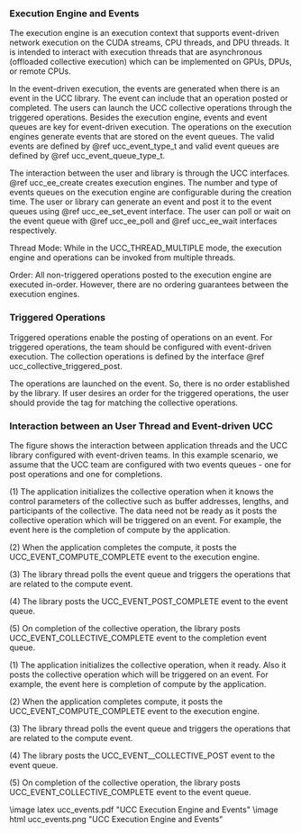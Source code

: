 ### Execution Engine and Events

The execution engine is an execution context that supports event-driven network
execution on the CUDA streams, CPU threads, and DPU threads. It is intended to
interact with execution threads that are asynchronous (offloaded collective
execution) which can be implemented on GPUs, DPUs, or remote CPUs.  

In the event-driven execution, the events are generated when there is an event
in the UCC library. The event can include that an operation posted or completed.
The users can launch the UCC collective operations through the triggered
operations. Besides the execution engine, events and event queues are key for
event-driven execution. The operations on the execution engines generate events
that are stored on the event queues. The valid events are defined by @ref
ucc\_event\_type\_t and valid event queues are defined by @ref
ucc\_event\_queue\_type\_t.

The interaction between the user and library is through the UCC interfaces. @ref
ucc\_ee\_create creates execution engines. The number and type of events queues
on the execution engine are configurable during the creation time. The user or
library can generate an event and post it to the event queues using @ref
ucc\_ee\_set\_event interface. The user can poll or wait on the event queue with
@ref ucc\_ee\_poll and @ref ucc\_ee\_wait interfaces respectively.

Thread Mode: While in the UCC\_THREAD\_MULTIPLE mode, the execution engine and
operations can be invoked from multiple threads. 

Order: All non-triggered operations posted to the execution engine are executed
in-order. However, there are no ordering guarantees between the execution
engines.

### Triggered Operations

Triggered operations enable the posting of operations on an event. For triggered
operations, the team should be configured with event-driven execution. The
collection operations is defined by the interface @ref
ucc\_collective\_triggered\_post.

The operations are launched on the event. So, there is no order established by
the library. If user desires an order for the triggered operations, the
user should provide the tag for matching the collective operations.

### Interaction between an User Thread and Event-driven UCC

The figure shows the interaction between application threads and the UCC library
configured with event-driven teams. In this example scenario, we assume that the
UCC team are configured with two events queues - one for post operations and one
for completions.

(1) The application initializes the collective operation when it knows the
control parameters of the collective such as buffer addresses, lengths, and
participants of the collective. The data need not be ready as it posts the
collective operation which will be triggered on an event. For example, the event
here is the completion of compute by the application.

(2) When the application completes the compute, it posts the
UCC\_EVENT\_COMPUTE\_COMPLETE event to the execution engine.

(3) The library thread polls the event queue and triggers the operations that
are related to the compute event.

(4) The library posts the UCC\_EVENT\_POST\_COMPLETE event to the event queue.

(5) On completion of the collective operation, the library posts
UCC\_EVENT\_COLLECTIVE\_COMPLETE event to the completion event queue.


(1) The application initializes the collective operation, when it ready. Also it
posts the collective operation which will be triggered on an event. For example,
the event here is completion of compute by the application.

(2) When the application completes compute, it posts the UCC\_EVENT\_COMPUTE\_COMPLETE event
to the execution engine. 

(3) The library thread polls the event queue and triggers the operations that
are related to the compute event.

(4)  The library posts the UCC\_EVENT\_\_COLLECTIVE\_POST event to the event queue.

(5) On completion of the collective operation, the library posts
UCC\_EVENT\_COLLECTIVE\_COMPLETE event to the event queue.

\image latex ucc\_events.pdf "UCC Execution Engine and Events"
\image html ucc\_events.png "UCC Execution Engine and Events"


